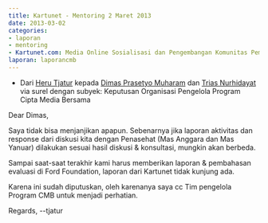 ```yaml
---
title: Kartunet - Mentoring 2 Maret 2013
date: 2013-03-02
categories:
- laporan
- mentoring
- Kartunet.com: Media Online Sosialisasi dan Pengembangan Komunitas Pemuda dengan Disabilitas
laporan: laporancmb
---
```


* Dari [Heru Tjatur](http://wiki.ciptamedia.org/wiki/Heru_Tjatur) kepada [Dimas Prasetyo Muharam](http://wiki.ciptamedia.org/wiki/Dimas_Prasetyo_Muharam) dan [Trias Nurhidayat](http://wiki.ciptamedia.org/wiki/Trias_Nurhidayat) via surel dengan subyek: Keputusan Organisasi Pengelola Program Cipta Media Bersama

Dear Dimas,

Saya tidak bisa menjanjikan apapun. Sebenarnya jika laporan aktivitas
dan response dari diskusi kita dengan Penasehat (Mas Anggara dan Mas
Yanuar) dilakukan sesuai hasil diskusi & konsultasi, mungkin akan
berbeda. 

Sampai saat-saat terakhir kami harus memberikan laporan &
pembahasan evaluasi di Ford Foundation, laporan dari Kartunet tidak
kunjung ada.

Karena ini sudah diputuskan, oleh karenanya saya cc Tim pengelola
Program CMB untuk menjadi perhatian.

Regards,
--tjatur
